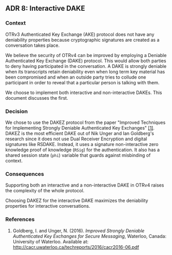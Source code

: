 ## ADR 8: Interactive DAKE

### Context

OTRv3 Authenticated Key Exchange (AKE) protocol does not have any deniability
properties because cryptographic signatures are created as a conversation takes
place.

We believe the security of OTRv4 can be improved by employing a Deniable
Authenticated Key Exchange (DAKE) protocol. This would allow both parties to
deny having participated in the conversation. A DAKE is strongly deniable when
its transcripts retain deniability even when long term key material has been
compromised and when an outside party tries to collude one participant in order
to reveal that a particular person is talking with them.

We choose to implement both interactive and non-interactive DAKEs. This document
discusses the first.

### Decision

We chose to use the DAKEZ protocol from the paper "Improved Techniques for
Implementing Strongly Deniable Authenticated Key Exchanges"
[\[1\]](#references). DAKEZ is the most efficient DAKE out of Nik Unger and Ian
Goldberg's research since it does not use Dual Receiver Encryption and digital
signatures like RSDAKE. Instead, it uses a signature non-interactive zero
knowledge proof of knowledge (`RSig`) for the authentication. It also has a
shared session state (`phi`) variable that guards against misbinding of
context.

### Consequences

Supporting both an interactive and a non-interactive DAKE in OTRv4 raises the
complexity of the whole protocol.

Choosing DAKEZ for the interactive DAKE maximizes the deniability properties for
interactive conversations.

### References

1. Goldberg, I. and Unger, N. (2016). *Improved Strongly Deniable Authenticated
   Key Exchanges for Secure Messaging*, Waterloo, Canada: University of
   Waterloo. Available at:
   http://cacr.uwaterloo.ca/techreports/2016/cacr2016-06.pdf